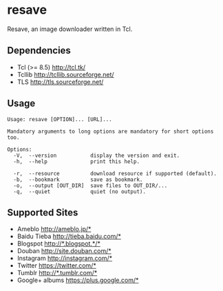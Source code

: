 # resave

Resave, an image downloader written in Tcl.

## Dependencies

* Tcl (>= 8.5) <http://tcl.tk/>
* Tcllib <http://tcllib.sourceforge.net/>
* TLS <http://tls.sourceforge.net/>

## Usage

```
Usage: resave [OPTION]... [URL]...

Mandatory arguments to long options are mandatory for short options too.

Options:
  -V,  --version           display the version and exit.
  -h,  --help              print this help.

  -r,  --resource          download resource if supported (default).
  -b,  --bookmark          save as bookmark.
  -o,  --output [OUT_DIR]  save files to OUT_DIR/...
  -q,  --quiet             quiet (no output).
```

## Supported Sites

* Ameblo <http://ameblo.jp/*>
* Baidu Tieba <http://tieba.baidu.com/*>
* Blogspot <http://*.blogspot.*/*>
* Douban <http://site.douban.com/*>
* Instagram <http://instagram.com/*>
* Twitter <https://twitter.com/*>
* Tumblr <http://*.tumblr.com/*>
* Google+ albums <https://plus.google.com/*>

